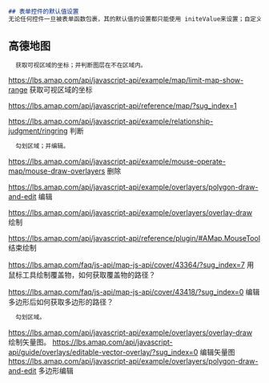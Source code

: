 
```markdown
## 表单控件的默认值设置
无论任何控件一旦被表单函数包裹，其的默认值的设置都只能使用 initeValue来设置；自定义的表单子组件被表单函数包裹，子组件里的value属性就是父级设置initeValue在子组件里默认值可通过props.value获取。
```

## 高德地图
```markdown
  获取可视区域的坐标；并判断图层在不在区域内。
```
https://lbs.amap.com/api/javascript-api/example/map/limit-map-show-range 获取可视区域的坐标

https://lbs.amap.com/api/javascript-api/reference/map/?sug_index=1

https://lbs.amap.com/api/javascript-api/example/relationship-judgment/ringring 判断

```markdown
  勾划区域；并编辑。
```
https://lbs.amap.com/api/javascript-api/example/mouse-operate-map/mouse-draw-overlayers 删除

https://lbs.amap.com/api/javascript-api/example/overlayers/polygon-draw-and-edit 编辑

https://lbs.amap.com/api/javascript-api/example/overlayers/overlay-draw 绘制

https://lbs.amap.com/api/javascript-api/reference/plugin/#AMap.MouseTool 结束绘制

https://lbs.amap.com/faq/js-api/map-js-api/cover/43364/?sug_index=7 用鼠标工具绘制覆盖物，如何获取覆盖物的路径？

https://lbs.amap.com/faq/js-api/map-js-api/cover/43418/?sug_index=0 编辑多边形后如何获取多边形的路径？


```markdown
  勾划区域。
```
https://lbs.amap.com/api/javascript-api/example/overlayers/overlay-draw 绘制矢量图。
https://lbs.amap.com/api/javascript-api/guide/overlays/editable-vector-overlay/?sug_index=0 编辑矢量图
https://lbs.amap.com/api/javascript-api/example/overlayers/polygon-draw-and-edit 多边形编辑
